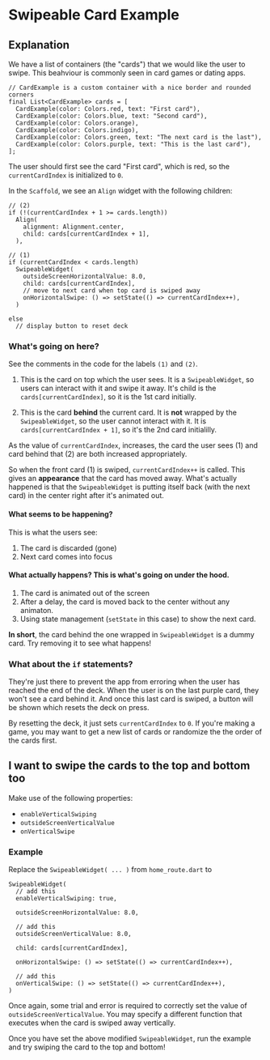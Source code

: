 # Swipeable Card Example

## Explanation
We have a list of containers (the "cards") that we would like the user to swipe. This beahviour is commonly seen in card games or dating apps.

```
// CardExample is a custom container with a nice border and rounded corners
final List<CardExample> cards = [
  CardExample(color: Colors.red, text: "First card"),
  CardExample(color: Colors.blue, text: "Second card"),
  CardExample(color: Colors.orange),
  CardExample(color: Colors.indigo),
  CardExample(color: Colors.green, text: "The next card is the last"),
  CardExample(color: Colors.purple, text: "This is the last card"),
];
```

The user should first see the card "First card", which is red, so the `currentCardIndex` is initialized to `0`.

In the `Scaffold`, we see an `Align` widget with the following children:

```
// (2)
if (!(currentCardIndex + 1 >= cards.length))
  Align(
    alignment: Alignment.center,
    child: cards[currentCardIndex + 1],
  ),

// (1)
if (currentCardIndex < cards.length)
  SwipeableWidget(
    outsideScreenHorizontalValue: 8.0,
    child: cards[currentCardIndex],
    // move to next card when top card is swiped away
    onHorizontalSwipe: () => setState(() => currentCardIndex++),
  )

else
  // display button to reset deck
```

### What's going on here?

See the comments in the code for the labels `(1)` and `(2)`.

1. This is the card on top which the user sees. It is a `SwipeableWidget`, so users can interact with it and swipe it away. It's child is the `cards[currentCardIndex]`, so it is the 1st card initially.

2. This is the card **behind** the current card. It is **not** wrapped by the `SwipeableWidget`, so the user cannot interact with it. It is `cards[currentCardIndex + 1]`, so it's the 2nd card initialilly.

As the value of `currentCardIndex`, increases, the card the user sees (1) and card behind that (2) are both increased appropriately.

So when the front card (1) is swiped, `currentCardIndex++` is called. This gives an **appearance** that the card has moved away. What's actually happened is that the `SwipeableWidget` is putting itself back (with the next card) in the center right after it's animated out.

#### What seems to be happening?

This is what the users see:

1. The card is discarded (gone)
2. Next card comes into focus

#### What actually happens? This is what's going on under the hood.

1. The card is animated out of the screen
2. After a delay, the card is moved back to the center without any animaton.
3. Using state management (`setState` in this case) to show the next card.

**In short**, the card behind the one wrapped in `SwipeableWidget` is a dummy card. Try removing it to see what happens!

### What about the `if` statements?

They're just there to prevent the app from erroring when the user has reached the end of the deck. When the user is on the last purple card, they won't see a card behind it. And once this last card is swiped, a button will be shown which resets the deck on press.

By resetting the deck, it just sets `currentCardIndex` to `0`. If you're making a game, you may want to get a new list of cards or randomize the the order of the cards first.

## I want to swipe the cards to the top and bottom too

Make use of the following properties:
- `enableVerticalSwiping`
- `outsideScreenVerticalValue`
- `onVerticalSwipe`

### Example

Replace the `SwipeableWidget( ... )` from `home_route.dart` to

```
SwipeableWidget(
  // add this
  enableVerticalSwiping: true,

  outsideScreenHorizontalValue: 8.0,

  // add this
  outsideScreenVerticalValue: 8.0,

  child: cards[currentCardIndex],

  onHorizontalSwipe: () => setState(() => currentCardIndex++),

  // add this
  onVerticalSwipe: () => setState(() => currentCardIndex++),
)
```

Once again, some trial and error is required to correctly set the value of `outsideScreenVerticalValue`. You may specify a different function that executes when the card is swiped away vertically.

Once you have set the above modified `SwipeableWidget`, run the example and try swiping the card to the top and bottom!
